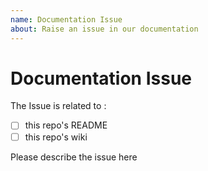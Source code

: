 ```yaml
---
name: Documentation Issue
about: Raise an issue in our documentation
---
```


# Documentation Issue

The Issue is related to :

* [ ] this repo's README
* [ ] this repo's wiki
  
Please describe the issue here
